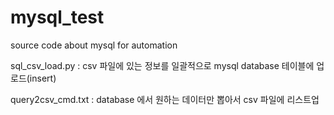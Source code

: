 # mysql_test
source code about mysql for automation

sql_csv_load.py : csv 파일에 있는 정보를 일괄적으로 mysql database 테이블에 업로드(insert)

query2csv_cmd.txt : database 에서 원하는 데이터만 뽑아서 csv 파일에 리스트업
